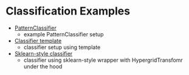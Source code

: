 # Classification Examples

- [PatternClassifier](pattern_classifier.py)
    - example PatternClassifier setup
- [Classifier template](classifier_template.py)
    - classifier setup using template
- [Sklearn-style classifier](sklearn_style_classifier.py)
    - classifier using sklearn-style wrapper with HypergridTransfomr under the hood